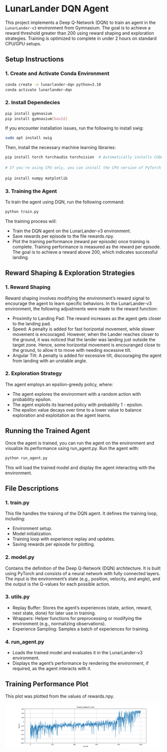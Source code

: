 # LunarLander DQN Agent

This project implements a Deep Q-Network (DQN) to train an agent in the `LunarLander-v3` environment from Gymnasium. The goal is to achieve a reward threshold greater than 200 using reward shaping and exploration strategies. Training is optimized to complete in under 2 hours on standard CPU/GPU setups.

## Setup Instructions

### 1. Create and Activate Conda Environment
```bash
conda create -n lunarlander-dqn python=3.10
conda activate lunarlander-dqn
```

### 2. Install Dependecies
```bash
pip install gymnasium
pip install gymnasium[box2d]
```

If you encounter installation issues, run the following to install swig:
```bash
sudo apt install swig
```

Then, install the necessary machine learning libraries:
```bash
pip install torch torchaudio torchvision  # Automatically installs CUDA dependencies

# If you're using CPU only, you can install the CPU version of PyTorch by using pip install torch torchvision torchaudio --index-url https://download.pytorch.org/whl/cpu

pip install numpy matplotlib
```

### 3. Training the Agent
To train the agent using DQN, run the following command:
```bash
python train.py
```

The training process will:
- Train the DQN agent on the LunarLander-v3 environment.
- Save rewards per episode to the file rewards.npy.
- Plot the training performance (reward per episode) once training is complete.
Training performance is measured as the reward per episode. The goal is to achieve a reward above 200, which indicates successful landing.

## Reward Shaping & Exploration Strategies
### 1. Reward Shaping
Reward shaping involves modifying the environment’s reward signal to encourage the agent to learn specific behaviors. In the LunarLander-v3 environment, the following adjustments were made to the reward function:
- Proximity to Landing Pad: The reward increases as the agent gets closer to the landing pad.
- Speed: A penalty is added for fast horizontal movement, while slower movement is encouraged. However, when the Lander reaches closer to the ground, it was noticed that the lander was landing just outside the target zone. Hence, some horizontal movement is encouranged close to the ground, to allow it to move with needing excessive tilt.
- Angular Tilt: A penalty is added for excessive tilt, discouraging the agent from landing with an unstable angle.

### 2. Exploration Strategy
The agent employs an epsilon-greedy policy, where:
- The agent explores the environment with a random action with probability epsilon.
- The agent exploits its learned policy with probability 1 - epsilon.
- The epsilon value decays over time to a lower value to balance exploration and exploitation as the agent learns.

## Running the Trained Agent
Once the agent is trained, you can run the agent on the environment and visualize its performance using run_agent.py.
Run the agent with:

```bash
python run_agent.py
```

This will load the trained model and display the agent interacting with the environment.

## File Descriptions
### 1. train.py
This file handles the training of the DQN agent. It defines the training loop, including:
- Environment setup.
- Model initialization.
- Training loop with experience replay and updates.
- Saving rewards per episode for plotting.

### 2. model.py
Contains the definition of the Deep Q-Network (DQN) architecture. It is built using PyTorch and consists of a neural network with fully connected layers. The input is the environment’s state (e.g., position, velocity, and angle), and the output is the Q-values for each possible action.

### 3. utils.py
- Replay Buffer: Stores the agent’s experiences (state, action, reward, next state, done) for later use in training.
- Wrappers: Helper functions for preprocessing or modifying the environment (e.g., normalizing observations).
- Experience Sampling: Samples a batch of experiences for training.

### 4. run_agent.py
- Loads the trained model and evaluates it in the LunarLander-v3 environment.
- Displays the agent’s performance by rendering the environment, if required, as the agent interacts with it.

## Training Performance Plot
This plot was plotted from the values of rewards.npy.

![Training Reward Plot](Reward_Plot.png)
